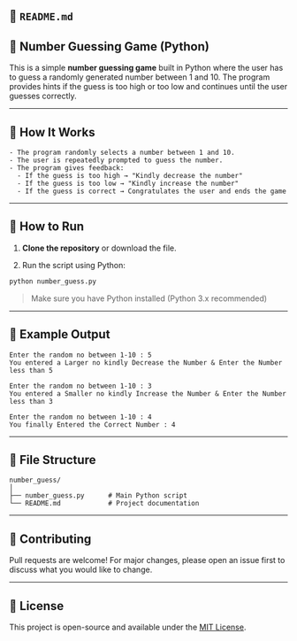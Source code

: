 ## 📄 `README.md`

## 🎯 Number Guessing Game (Python)

This is a simple **number guessing game** built in Python where the user has to guess a randomly generated number between 1 and 10. The program provides hints if the guess is too high or too low and continues until the user guesses correctly.

---

## 🧠 How It Works
```
- The program randomly selects a number between 1 and 10.
- The user is repeatedly prompted to guess the number.
- The program gives feedback:
  - If the guess is too high → "Kindly decrease the number"
  - If the guess is too low → "Kindly increase the number"
  - If the guess is correct → Congratulates the user and ends the game
```
---

## 🚀 How to Run

1. **Clone the repository** or download the file.

2. Run the script using Python:
```bash
python number_guess.py
````

> Make sure you have Python installed (Python 3.x recommended)

---

## 📝 Example Output

```text
Enter the random no between 1-10 : 5
You entered a Larger no kindly Decrease the Number & Enter the Number less than 5

Enter the random no between 1-10 : 3
You entered a Smaller no kindly Increase the Number & Enter the Number less than 3

Enter the random no between 1-10 : 4
You finally Entered the Correct Number : 4
```

---

## 📁 File Structure

```
number_guess/
│
├── number_guess.py      # Main Python script
└── README.md            # Project documentation
```

---

## 🙌 Contributing

Pull requests are welcome! For major changes, please open an issue first to discuss what you would like to change.

---

## 📜 License

This project is open-source and available under the [MIT License](LICENSE).

```
